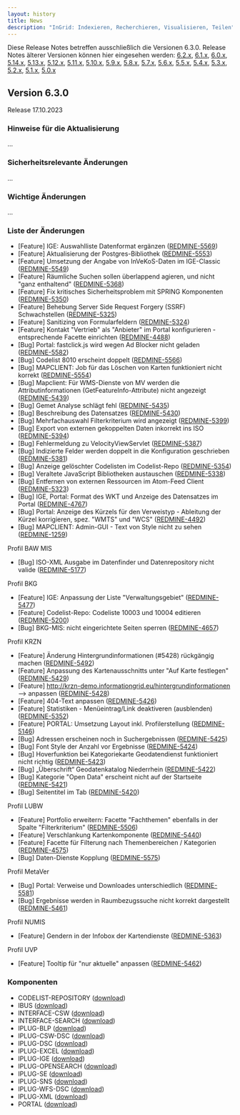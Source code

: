 ```yaml
---
layout: history
title: News
description: "InGrid: Indexieren, Recherchieren, Visualisieren, Teilen"
---
```


Diese Release Notes betreffen ausschließlich die Versionen 6.3.0. Release Notes älterer Versionen können hier eingesehen werden:
[6.2.x](/6.2.0/about/history.html), [6.1.x](/6.1.0/about/history.html), [6.0.x](/6.0.0/about/history.html), [5.14.x](/5.14.0/about/history.html), [5.13.x](/5.13.0/about/history.html), [5.12.x](/5.12.0/about/history.html), [5.11.x](/5.11.0/about/history.html), [5.10.x](/5.10.0/about/history.html), [5.9.x](/5.9.0/about/history.html), [5.8.x](/5.8.0/about/history.html), [5.7.x](/5.7.0/about/history.html), [5.6.x](/5.6.0/about/history.html), [5.5.x](/5.5.0/about/history.html), [5.4.x](/5.4.0/about/history.html), [5.3.x](/5.3.0/about/history.html), [5.2.x](/5.2.0/about/history.html), [5.1.x](/5.1.0/about/history.html), [5.0.x](/5.0.0/about/history.html)


## Version 6.3.0

Release 17.10.2023

### Hinweise für die Aktualisierung

...

### Sicherheitsrelevante Änderungen

...

### Wichtige Änderungen

...

### Liste der Änderungen

- [Feature] IGE: Auswahlliste Datenformat ergänzen ([REDMINE-5569](https://redmine.informationgrid.eu/issues/5569))
- [Feature] Aktualisierung der Postgres-Bibliothek ([REDMINE-5553](https://redmine.informationgrid.eu/issues/5553))
- [Feature] Umsetzung der Angabe von InVeKoS-Daten im IGE-Classic ([REDMINE-5549](https://redmine.informationgrid.eu/issues/5549))
- [Feature] Räumliche Suchen sollen überlappend agieren, und nicht "ganz enthaltend" ([REDMINE-5368](https://redmine.informationgrid.eu/issues/5368))
- [Feature] Fix kritisches Sicherheitsproblem mit SPRING Komponenten ([REDMINE-5350](https://redmine.informationgrid.eu/issues/5350))
- [Feature] Behebung Server Side Request Forgery (SSRF) Schwachstellen ([REDMINE-5325](https://redmine.informationgrid.eu/issues/5325))
- [Feature] Sanitizing von Formularfeldern ([REDMINE-5324](https://redmine.informationgrid.eu/issues/5324))
- [Feature] Kontakt "Vertrieb" als "Anbieter" im Portal konfigurieren - entsprechende Facette einrichten ([REDMINE-4488](https://redmine.informationgrid.eu/issues/4488))
- [Bug] Portal: fastclick.js wird wegen Ad Blocker nicht geladen ([REDMINE-5582](https://redmine.informationgrid.eu/issues/5582))
- [Bug] Codelist 8010 erscheint doppelt ([REDMINE-5566](https://redmine.informationgrid.eu/issues/5566))
- [Bug] MAPCLIENT: Job für das Löschen von Karten funktioniert nicht korrekt ([REDMINE-5554](https://redmine.informationgrid.eu/issues/5554))
- [Bug] Mapclient: Für WMS-Dienste von MV werden die Attributinformationen (GetFeatureInfo-Attribute) nicht angezeigt ([REDMINE-5439](https://redmine.informationgrid.eu/issues/5439))
- [Bug] Gemet Analyse schlägt fehl ([REDMINE-5435](https://redmine.informationgrid.eu/issues/5435))
- [Bug] Beschreibung des Datensatzes  ([REDMINE-5430](https://redmine.informationgrid.eu/issues/5430))
- [Bug] Mehrfachauswahl Filterkriterium wird angezeigt ([REDMINE-5399](https://redmine.informationgrid.eu/issues/5399))
- [Bug] Export von externen gekoppelten Daten inkorrekt ins ISO ([REDMINE-5394](https://redmine.informationgrid.eu/issues/5394))
- [Bug] Fehlermeldung zu VelocityViewServlet  ([REDMINE-5387](https://redmine.informationgrid.eu/issues/5387))
- [Bug] Indizierte Felder werden doppelt in die Konfiguration geschrieben ([REDMINE-5381](https://redmine.informationgrid.eu/issues/5381))
- [Bug] Anzeige gelöschter Codelisten im Codelist-Repo ([REDMINE-5354](https://redmine.informationgrid.eu/issues/5354))
- [Bug]  Veraltete JavaScript Bibliotheken austauschen ([REDMINE-5338](https://redmine.informationgrid.eu/issues/5338))
- [Bug] Entfernen von externen Ressourcen im Atom-Feed Client ([REDMINE-5323](https://redmine.informationgrid.eu/issues/5323))
- [Bug] IGE, Portal: Format des WKT und Anzeige des Datensatzes im Portal ([REDMINE-4767](https://redmine.informationgrid.eu/issues/4767))
- [Bug] Portal: Anzeige des Kürzels für den Verweistyp - Ableitung der Kürzel korrigieren, spez. "WMTS" und "WCS" ([REDMINE-4492](https://redmine.informationgrid.eu/issues/4492))
- [Bug] MAPCLIENT: Admin-GUI - Text von Style nicht zu sehen ([REDMINE-1259](https://redmine.informationgrid.eu/issues/1259))

Profil BAW MIS

- [Bug] ISO-XML Ausgabe im Datenfinder und Datenrepository nicht valide ([REDMINE-5177](https://redmine.informationgrid.eu/issues/5177))

Profil BKG

- [Feature] IGE: Anpassung der Liste "Verwaltungsgebiet" ([REDMINE-5477](https://redmine.informationgrid.eu/issues/5477))
- [Feature] Codelist-Repo: Codeliste 10003 und 10004 editieren ([REDMINE-5200](https://redmine.informationgrid.eu/issues/5200))
- [Bug] BKG-MIS: nicht eingerichtete Seiten sperren ([REDMINE-4657](https://redmine.informationgrid.eu/issues/4657))

Profil KRZN

- [Feature] Änderung Hintergrundinformationen (#5428) rückgängig machen ([REDMINE-5492](https://redmine.informationgrid.eu/issues/5492))
- [Feature] Anpassung des Kartenausschnitts unter "Auf Karte festlegen" ([REDMINE-5429](https://redmine.informationgrid.eu/issues/5429))
- [Feature] http://krzn-demo.informationgrid.eu/hintergrundinformationen --> anpassen ([REDMINE-5428](https://redmine.informationgrid.eu/issues/5428))
- [Feature] 404-Text anpassen ([REDMINE-5426](https://redmine.informationgrid.eu/issues/5426))
- [Feature] Statistiken - Menüeintrag/Link deaktiveren (ausblenden) ([REDMINE-5352](https://redmine.informationgrid.eu/issues/5352))
- [Feature] PORTAL: Umsetzung Layout inkl. Profilerstellung ([REDMINE-5146](https://redmine.informationgrid.eu/issues/5146))
- [Bug] Adressen erscheinen noch in Suchergebnissen ([REDMINE-5425](https://redmine.informationgrid.eu/issues/5425))
- [Bug] Font Style der Anzahl vor Ergebnisse ([REDMINE-5424](https://redmine.informationgrid.eu/issues/5424))
- [Bug] Hoverfunktion bei Kategoriekarte Geodatendienst funktioniert nicht richtig ([REDMINE-5423](https://redmine.informationgrid.eu/issues/5423))
- [Bug] „Überschrift“ Geodatenkatalog Niederrhein ([REDMINE-5422](https://redmine.informationgrid.eu/issues/5422))
- [Bug] Kategorie "Open Data" erscheint nicht auf der Startseite ([REDMINE-5421](https://redmine.informationgrid.eu/issues/5421))
- [Bug] Seitentitel im Tab ([REDMINE-5420](https://redmine.informationgrid.eu/issues/5420))

Profil LUBW

- [Feature] Portfolio erweitern: Facette "Fachthemen" ebenfalls in der Spalte "Filterkriterium"  ([REDMINE-5506](https://redmine.informationgrid.eu/issues/5506))
- [Feature] Verschlankung Kartenkomponente ([REDMINE-5440](https://redmine.informationgrid.eu/issues/5440))
- [Feature] Facette für Filterung nach Themenbereichen / Kategorien ([REDMINE-4575](https://redmine.informationgrid.eu/issues/4575))
- [Bug] Daten-Dienste Kopplung  ([REDMINE-5575](https://redmine.informationgrid.eu/issues/5575))

Profil MetaVer

- [Bug] Portal: Verweise und Downloades unterschiedlich ([REDMINE-5581](https://redmine.informationgrid.eu/issues/5581))
- [Bug] Ergebnisse werden in Raumbezugssuche nicht korrekt dargestellt ([REDMINE-5461](https://redmine.informationgrid.eu/issues/5461))

Profil NUMIS

- [Feature] Gendern in der Infobox der Kartendienste ([REDMINE-5363](https://redmine.informationgrid.eu/issues/5363))

Profil UVP

- [Feature] Tooltip für "nur aktuelle" anpassen ([REDMINE-5462](https://redmine.informationgrid.eu/issues/5462))

### Komponenten


- CODELIST-REPOSITORY ([download](https://distributions.informationgrid.eu/ingrid-codelist-repository/6.3.0/))
- IBUS ([download](https://distributions.informationgrid.eu/ingrid-ibus/6.3.0/))
- INTERFACE-CSW ([download](https://distributions.informationgrid.eu/ingrid-interface-csw/6.3.0/))
- INTERFACE-SEARCH ([download](https://distributions.informationgrid.eu/ingrid-interface-search/6.3.0/))
- IPLUG-BLP ([download](https://distributions.informationgrid.eu/ingrid-iplug-blp/6.3.0/))
- IPLUG-CSW-DSC ([download](https://distributions.informationgrid.eu/ingrid-iplug-csw-dsc/6.3.0/))
- IPLUG-DSC ([download](https://distributions.informationgrid.eu/ingrid-iplug-dsc/6.3.0/))
- IPLUG-EXCEL ([download](https://distributions.informationgrid.eu/ingrid-iplug-excel/6.3.0/))
- IPLUG-IGE ([download](https://distributions.informationgrid.eu/ingrid-iplug-ige/6.3.0/))
- IPLUG-OPENSEARCH ([download](https://distributions.informationgrid.eu/ingrid-iplug-opensearch/6.3.0/))
- IPLUG-SE ([download](https://distributions.informationgrid.eu/ingrid-iplug-se/6.3.0/))
- IPLUG-SNS ([download](https://distributions.informationgrid.eu/ingrid-iplug-sns/6.3.0/))
- IPLUG-WFS-DSC ([download](https://distributions.informationgrid.eu/ingrid-iplug-wfs-dsc/6.3.0/))
- IPLUG-XML ([download](https://distributions.informationgrid.eu/ingrid-iplug-xml/6.3.0/))
- PORTAL ([download](https://distributions.informationgrid.eu/ingrid-portal/6.3.0/))



